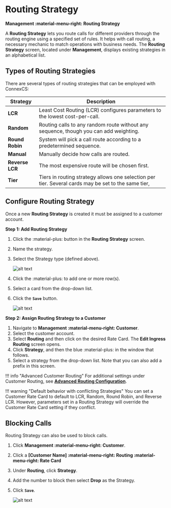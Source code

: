 # Routing Strategy
**Management :material-menu-right: Routing Strategy**

A **Routing Strategy** lets you route calls for different providers through the routing engine using a specified set of rules. It helps with call routing, a necessary mechanic to match operations with business needs. The **Routing Strategy** screen, located under **Management**, displays existing strategies in an alphabetical list. 

## Types of Routing Strategies
There are several types of routing strategies that can be employed with ConnexCS:

| Strategy  | Description     |
|----------|-------------|
| **LCR** |    Least Cost Routing (LCR) configures parameters to the lowest cost-per-call. |
| **Random** |    Routing calls to any random route without any sequence, though you can add weighting. |
| **Round Robin** |    System will pick a call route according to a predetermined sequence. |
| **Manual** |    Manually decide how calls are routed.|
| **Reverse LCR** |    The most expensive route will be chosen first. |
| **Tier** |    Tiers in routing strategy allows one selection per tier. Several cards may be set to the same tier, |



## Configure Routing Strategy
Once a new **Routing Strategy** is created it must be assigned to a customer account. 

**Step 1: Add Routing Strategy**

1. Click the :material-plus: button in the **Routing Strategy** screen.
2. Name the strategy.
3. Select the Strategy type (defined above). 

    ![alt text][routing-strategy2]   

4. Click the :material-plus: to add one or more row(s).
5. Select a card from the drop-down list.
6. Click the **`Save`** button.

    ![alt text][routing-strategy3]

**Step 2: Assign Routing Strategy to a Customer**

1. Navigate to **Management :material-menu-right: Customer**.
2. Select the customer account.
3. Select **Routing** and then click on the desired Rate Card. The **Edit Ingress Routing** screen opens.
5. Click **Strategy**, and then the blue :material-plus: in the window that follows.
6. Select a strategy from the drop-down list.  Note that you can also add a prefix in this screen.

!!! info "Advanced Customer Routing"
    For additional settings under Customer Routing, see [**Advanced Routing Configuration**](https://staging--connexcs-docs.netlify.app/customer/routing/#advanced-routing-configuration). 

!!! warning "Default behavior with conflicting Strategies"
    You can set a Customer Rate Card to default to LCR, Random, Round Robin, and Reverse LCR. However, parameters set in a Routing Strategy will override the Customer Rate Card setting if they conflict.


## Blocking Calls
Routing Strategy can also be used to block calls. 

1. Click **Management :material-menu-right: Customer**.
1. Click a **[Customer Name] :material-menu-right: Routing :material-menu-right: Rate Card**
2. Under **Routing**, click **Strategy**.
3. Add the number to block then select **Drop** as the Strategy.
4. Click **`Save`**.

    ![alt text][routing-drop]

[routing-strategy2]: /misc/img/routing-1.png "Routing Strategy"
[routing-strategy3]: /misc/img/routing-2.png "Routing with Card"
[routing-drop]: /misc/img/routing-drop.png "Blocking Calls"

